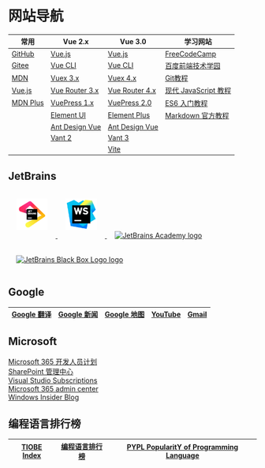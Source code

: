 # 网站导航

| 常用                                                   | Vue 2.x                                                    | Vue 3.0                                                    | 学习网站                                                      |
|------------------------------------------------------|------------------------------------------------------------|------------------------------------------------------------|-----------------------------------------------------------|
| [GitHub](https://github.com/junjieweb)               | [Vue.js](https://cn.vuejs.org/)                            | [Vue.js](https://v3.cn.vuejs.org/)                         | [FreeCodeCamp](https://chinese.freecodecamp.org/learn)    |
| [Gitee](https://gitee.com/)                          | [Vue CLI](https://cli.vuejs.org/zh/)                       | [Vue CLI](https://cli.vuejs.org/zh/)                       | [百度前端技术学园](http://ife.baidu.com/)                         |
| [MDN](https://developer.mozilla.org/zh-CN/)          | [Vuex 3.x](https://v3.vuex.vuejs.org/zh/)                  | [Vuex 4.x](https://vuex.vuejs.org/zh/)                     | [Git教程](https://www.liaoxuefeng.com/wiki/896043488029600) |
| [Vue.js](https://cn.vuejs.org/)                      | [Vue Router 3.x](https://v3.router.vuejs.org/zh/)          | [Vue Router 4.x](https://router.vuejs.org/zh/)             | [现代 JavaScript 教程](https://zh.javascript.info/)           |
| [MDN Plus](https://developer.mozilla.org/en-US/plus) | [VuePress 1.x](https://vuepress.vuejs.org/zh/)             | [VuePress 2.0](https://v2.vuepress.vuejs.org/zh/)          | [ES6 入门教程](https://es6.ruanyifeng.com/)                   | 
|                                                      | [Element UI](https://element.eleme.cn/#/zh-CN)             | [Element Plus](https://element-plus.gitee.io/zh-CN/)       | [Markdown 官方教程](https://markdown.com.cn/)                 |
|                                                      | [Ant Design Vue](https://antdv.com/docs/vue/introduce-cn/) | [Ant Design Vue](https://antdv.com/docs/vue/introduce-cn/) |                                                           |
|                                                      | [Vant 2](https://vant-contrib.gitee.io/vant/v2/#/zh-CN/)   | [Vant 3](https://vant-contrib.gitee.io/vant/#/zh-CN)       |                                                           |
|                                                      |                                                            | [Vite](https://cn.vitejs.dev/)                             |                                                           |

## JetBrains

<a href="https://www.jetbrains.com/zh-cn/" title="JetBrains 首页" target="_blank">
    <img style="margin: 1rem 1rem" src="/images/logo/jb_beam.svg" height="64" alt="JetBrains Logo">
</a>

<a href="https://www.jetbrains.com/zh-cn/webstorm/" title="WebStorm" target="_blank">
    <img style="margin: 1rem 1rem" src="/images/logo/WebStorm_icon.svg" height="64" alt="WebStorm">
</a>

<a href="https://hyperskill.org/tracks" target="_blank" title="JetBrains Academy">
    <img style="margin: 1rem 1rem" alt="JetBrains Academy logo" src="https://resources.jetbrains.com/storage/products/company/brand/logos/Academy.svg" height="64">
</a>

<a href="https://www.jetbrains.com/zh-cn/company/brand/" target="_blank" title="JetBrains Brand Assets">
    <img style="margin: 1rem 1rem" alt="JetBrains Black Box Logo logo" src="https://resources.jetbrains.com/storage/products/company/brand/logos/jb_square.svg" height="64">
</a>


## Google

| [Google 翻译](https://translate.google.com/) | [Google 新闻](https://news.google.com/topstories?hl=zh-CN&gl=CN&ceid=CN:zh-Hans) | [Google 地图](https://www.google.com/maps) | [YouTube](https://www.youtube.com/) | [Gmail](https://mail.google.com/mail/u/0/#inbox) |
|--------------------------------------------|--------------------------------------------------------------------------------|------------------------------------------|-------------------------------------|--------------------------------------------------|

## Microsoft

[Microsoft 365 开发人员计划](https://developer.microsoft.com/zh-cn/microsoft-365/profile)  
[SharePoint 管理中心](https://junjieweb-admin.sharepoint.com/_layouts/15/online/AdminHome.aspx#/home)  
[Visual Studio Subscriptions](https://my.visualstudio.com/Benefits?mkt=zh-cn)  
[Microsoft 365 admin center](https://admin.microsoft.com/Adminportal/Home?source=applauncher#/homepage)  
[Windows Insider Blog](https://blogs.windows.com/windows-insider/)

## 编程语言排行榜

| [TIOBE Index](https://www.tiobe.com/tiobe-index/) | [编程语言排行榜](https://hellogithub.com/report/tiobe/) | [PYPL PopularitY of Programming Language](https://pypl.github.io/PYPL.html) |
|---------------------------------------------------|--------------------------------------------------|-----------------------------------------------------------------------------|
